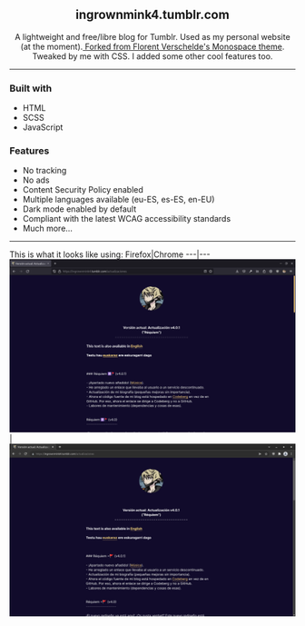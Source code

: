 <h2 align= "center"> ingrownmink4.tumblr.com </h2>
<p align="center"> A lightweight and free/libre blog for Tumblr. Used as my personal website (at the moment).<a href="https://github.com/fvsch/monospace-theme" rel="noopener"> Forked from Florent Verschelde's Monospace theme</a>. Tweaked by me with CSS. I added some other cool features too. </p>

---
### Built with
- HTML
- SCSS
- JavaScript

### Features
- No tracking
- No ads
- Content Security Policy enabled
- Multiple languages available (eu-ES, es-ES, en-EU)
- Dark mode enabled by default
- Compliant with the latest WCAG accessibility standards
- Much more…

---

 
 This is what it looks like using:
Firefox|Chrome
---|---
![Firefox](firefox99tumblr-min.png)|![Chrome](ungoogledchromium100tumblr-min.png) 


